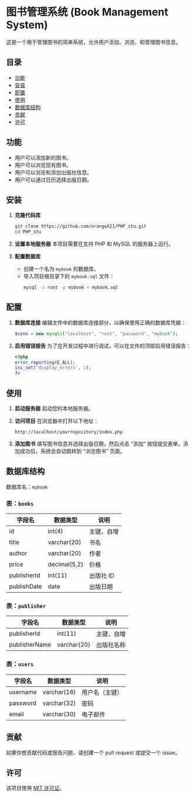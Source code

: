 # 图书管理系统 (Book Management System)

这是一个用于管理图书的简单系统，允许用户添加、浏览、和管理图书信息。

## 目录

- [功能](#功能)
- [安装](#安装)
- [配置](#配置)
- [使用](#使用)
- [数据库结构](#数据库结构)
- [贡献](#贡献)
- [许可](#许可)

## 功能

- 用户可以添加新的图书。
- 用户可以浏览现有图书。
- 用户可以浏览和添加出版社信息。
- 用户可以通过日历选择出版日期。

## 安装

1. **克隆代码库**
   ```bash
   git clone https://github.com/orangeX21/PHP_stu.git
   cd PHP_stu
   ```

2. **设置本地服务器**
   本项目需要在支持 PHP 和 MySQL 的服务器上运行。

3. **配置数据库**
   - 创建一个名为 `mybook` 的数据库。
   - 导入项目根目录下的 `mybook.sql` 文件：
     ```bash
     mysql -u root -p mybook < mybook.sql
     ```

## 配置

1. **数据库连接**
   编辑文件中的数据库连接部分，以确保使用正确的数据库凭据：
   ```php
   $conn = new mysqli("localhost", "root", "password", "mybook");
   ```

2. **启用错误报告**
   为了在开发过程中进行调试，可以在文件的顶部启用错误报告：
   ```php
   <?php
   error_reporting(E_ALL);
   ini_set('display_errors', 1);
   ?>
   ```

## 使用

1. **启动服务器**
   启动您的本地服务器。

2. **访问项目**
   在浏览器中打开以下地址：
   ```
   http://localhost/yourrepository/index.php
   ```

3. **添加图书**
   填写图书信息并选择出版日期，然后点击 “添加” 按钮提交表单。添加成功后，系统会自动跳转到 “浏览图书” 页面。

## 数据库结构

数据库名：`mybook`

### 表：`books`
| 字段名       | 数据类型    | 说明             |
| ------------ | ----------- | ---------------- |
| id           | int(4)      | 主键，自增       |
| title        | varchar(20) | 书名             |
| author       | varchar(20) | 作者             |
| price        | decimal(5,2)| 价格             |
| publisherId  | int(11)     | 出版社 ID        |
| publishDate  | date        | 出版日期         |

### 表：`publisher`
| 字段名        | 数据类型    | 说明            |
| ------------- | ----------- | --------------- |
| publisherId   | int(11)     | 主键，自增      |
| publisherName | varchar(20) | 出版社名称      |

### 表：`users`
| 字段名   | 数据类型    | 说明           |
| -------- | ----------- | -------------- |
| username | varchar(16) | 用户名（主键） |
| password | varchar(32) | 密码           |
| email    | varchar(30) | 电子邮件       |

## 贡献

如果你想贡献代码或报告问题，请创建一个 pull request 或提交一个 issue。

## 许可

该项目使用 [MIT 许可证](LICENSE)。